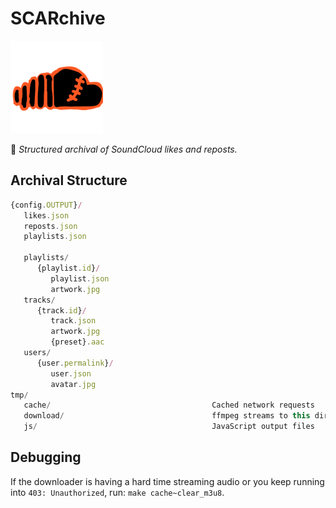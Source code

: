 # SCARchive

![](./misc/icon.png)

🎵 *Structured archival of SoundCloud likes and reposts.*

## Archival Structure

```ts
{config.OUTPUT}/
   likes.json
   reposts.json
   playlists.json

   playlists/
      {playlist.id}/
         playlist.json
         artwork.jpg
   tracks/
      {track.id}/
         track.json
         artwork.jpg
         {preset}.aac
   users/
      {user.permalink}/
         user.json
         avatar.jpg
tmp/
   cache/                                    Cached network requests
   download/                                 ffmpeg streams to this directory
   js/                                       JavaScript output files
```

## Debugging

If the downloader is having a hard time streaming audio or you keep running into `403: Unauthorized`,
run: `make cache~clear_m3u8`.
